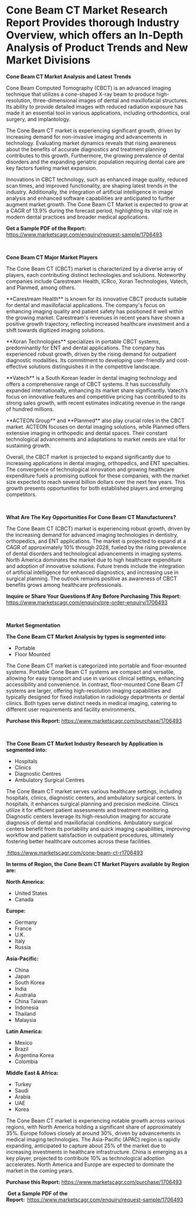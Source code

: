 <p><h1>Cone Beam CT Market Research Report Provides thorough Industry Overview, which offers an In-Depth Analysis of Product Trends and New Market Divisions</h1></p><p><strong>Cone Beam CT Market Analysis and Latest Trends</strong></p>
<p><p>Cone Beam Computed Tomography (CBCT) is an advanced imaging technique that utilizes a cone-shaped X-ray beam to produce high-resolution, three-dimensional images of dental and maxillofacial structures. Its ability to provide detailed images with reduced radiation exposure has made it an essential tool in various applications, including orthodontics, oral surgery, and implantology.</p><p>The Cone Beam CT market is experiencing significant growth, driven by increasing demand for non-invasive imaging and advancements in technology. Evaluating market dynamics reveals that rising awareness about the benefits of accurate diagnostics and treatment planning contributes to this growth. Furthermore, the growing prevalence of dental disorders and the expanding geriatric population requiring dental care are key factors fueling market expansion.</p><p>Innovations in CBCT technology, such as enhanced image quality, reduced scan times, and improved functionality, are shaping latest trends in the industry. Additionally, the integration of artificial intelligence in image analysis and enhanced software capabilities are anticipated to further augment market growth. The Cone Beam CT Market is expected to grow at a CAGR of 13.9% during the forecast period, highlighting its vital role in modern dental practices and broader medical applications.</p></p>
<p><strong>Get a Sample PDF of the Report:&nbsp;</strong> <a href="https://www.marketscagr.com/enquiry/request-sample/1706493?utm_campaign=3292&utm_medium=2&utm_source=Github&utm_content=ia&utm_term=17042025&utm_id=cone-beam-ct">https://www.marketscagr.com/enquiry/request-sample/1706493</a></p>
<p>&nbsp;</p>
<p><strong>Cone Beam CT Major Market Players</strong></p>
<p><p>The Cone Beam CT (CBCT) market is characterized by a diverse array of players, each contributing distinct technologies and solutions. Noteworthy companies include Carestream Health, ICRco, Xoran Technologies, Vatech, and Planmed, among others.</p><p>**Carestream Health** is known for its innovative CBCT products suitable for dental and maxillofacial applications. The company's focus on enhancing imaging quality and patient safety has positioned it well within the growing market. Carestream's revenues in recent years have shown a positive growth trajectory, reflecting increased healthcare investment and a shift towards digitized imaging solutions.</p><p>**Xoran Technologies** specializes in portable CBCT systems, predominantly for ENT and dental applications. The company has experienced robust growth, driven by the rising demand for outpatient diagnostic modalities. Its commitment to developing user-friendly and cost-effective solutions distinguishes it in the competitive landscape.</p><p>**Vatech** is a South Korean leader in dental imaging technology and offers a comprehensive range of CBCT systems. It has successfully expanded internationally, enhancing its market share significantly. Vatech’s focus on innovative features and competitive pricing has contributed to its strong sales growth, with recent estimates indicating revenue in the range of hundred millions.</p><p>**ACTEON Group** and **Planmed** also play crucial roles in the CBCT market. ACTEON focuses on dental imaging solutions, while Planmed offers extensive imaging in orthopedic and dental spaces. Their constant technological advancements and adaptations to market needs are vital for sustaining growth.</p><p>Overall, the CBCT market is projected to expand significantly due to increasing applications in dental imaging, orthopedics, and ENT specialties. The convergence of technological innovation and growing healthcare expenditure fuels a promising outlook for these companies, with the market size expected to reach several billion dollars over the next few years. This growth presents opportunities for both established players and emerging competitors.</p></p>
<p>&nbsp;</p>
<p><strong>What Are The Key Opportunities For Cone Beam CT Manufacturers?</strong></p>
<p><p>The Cone Beam CT (CBCT) market is experiencing robust growth, driven by the increasing demand for advanced imaging technologies in dentistry, orthopedics, and ENT applications. The market is projected to expand at a CAGR of approximately 10% through 2028, fueled by the rising prevalence of dental disorders and technological advancements in imaging systems. North America dominates the market due to high healthcare expenditure and adoption of innovative solutions. Future trends include the integration of artificial intelligence for enhanced diagnostics, and increasing use in surgical planning. The outlook remains positive as awareness of CBCT benefits grows among healthcare professionals.</p></p>
<p><strong>Inquire or Share Your Questions If Any Before Purchasing This Report:</strong> <a href="https://www.marketscagr.com/enquiry/pre-order-enquiry/1706493?utm_campaign=3292&utm_medium=2&utm_source=Github&utm_content=ia&utm_term=17042025&utm_id=cone-beam-ct">https://www.marketscagr.com/enquiry/pre-order-enquiry/1706493</a></p>
<p>&nbsp;</p>
<p><strong>Market Segmentation</strong></p>
<p><strong>The Cone Beam CT Market Analysis by types is segmented into:</strong></p>
<p><ul><li>Portable</li><li>Floor Mounted</li></ul></p>
<p><p>The Cone Beam CT market is categorized into portable and floor-mounted systems. Portable Cone Beam CT systems are compact and versatile, allowing for easy transport and use in various clinical settings, enhancing accessibility and convenience. In contrast, floor-mounted Cone Beam CT systems are larger, offering high-resolution imaging capabilities and typically designed for fixed installation in radiology departments or dental clinics. Both types serve distinct needs in medical imaging, catering to different user requirements and facility environments.</p></p>
<p><strong>Purchase this Report:&nbsp;</strong><a href="https://www.marketscagr.com/purchase/1706493?utm_campaign=3292&utm_medium=2&utm_source=Github&utm_content=ia&utm_term=17042025&utm_id=cone-beam-ct">https://www.marketscagr.com/purchase/1706493</a></p>
<p>&nbsp;</p>
<p><strong>The Cone Beam CT Market Industry Research by Application is segmented into:</strong></p>
<p><ul><li>Hospitals</li><li>Clinics</li><li>Diagnostic Centres</li><li>Ambulatory Surgical Centres</li></ul></p>
<p><p>The Cone Beam CT market serves various healthcare settings, including hospitals, clinics, diagnostic centers, and ambulatory surgical centers. In hospitals, it enhances surgical planning and precision medicine. Clinics utilize it for efficient patient assessments and treatment monitoring. Diagnostic centers leverage its high-resolution imaging for accurate diagnosis of dental and maxillofacial conditions. Ambulatory surgical centers benefit from its portability and quick imaging capabilities, improving workflow and patient satisfaction in outpatient procedures, ultimately fostering better healthcare outcomes across these facilities.</p></p>
<p><a href="https://www.marketscagr.com/cone-beam-ct-r1706493?utm_campaign=3292&utm_medium=2&utm_source=Github&utm_content=ia&utm_term=17042025&utm_id=cone-beam-ct">&nbsp;https://www.marketscagr.com/cone-beam-ct-r1706493</a></p>
<p><strong>In terms of Region, the Cone Beam CT Market Players available by Region are:</strong></p>
<p>
    <p> <strong> North America: </strong>
        <ul>
            <li>United States</li>
            <li>Canada</li>
        </ul>
        </p> 
    <p> <strong> Europe: </strong>
        <ul>
            <li>Germany</li>
            <li>France</li>
            <li>U.K.</li>
            <li>Italy</li>
            <li>Russia</li>
        </ul>
        </p> 
    <p> <strong> Asia-Pacific: </strong>
        <ul>
            <li>China</li>
            <li>Japan</li>
            <li>South Korea</li>
            <li>India</li>
            <li>Australia</li>
            <li>China Taiwan</li>
            <li>Indonesia</li>
            <li>Thailand</li>
            <li>Malaysia</li>
        </ul>
        </p> 
    <p> <strong> Latin America: </strong>
        <ul>
            <li>Mexico</li>
            <li>Brazil</li>
            <li>Argentina Korea</li>
            <li>Colombia</li>
        </ul>
        </p> 
    <p> <strong> Middle East & Africa: </strong>
        <ul>
            <li>Turkey</li>
            <li>Saudi</li>
            <li>Arabia</li>
            <li>UAE</li>
            <li>Korea</li>
        </ul>
    </p>
    </p>
<p><p>The Cone Beam CT market is experiencing notable growth across various regions, with North America holding a significant share of approximately 35%. Europe follows closely at around 30%, driven by advancements in medical imaging technologies. The Asia-Pacific (APAC) region is rapidly expanding, anticipated to capture about 25% of the market due to increasing investments in healthcare infrastructure. China is emerging as a key player, projected to contribute 10% as technological adoption accelerates. North America and Europe are expected to dominate the market in the coming years.</p></p>
<p><strong>Purchase this Report: </strong><a href="https://www.marketscagr.com/purchase/1706493?utm_campaign=3292&utm_medium=2&utm_source=Github&utm_content=ia&utm_term=17042025&utm_id=cone-beam-ct">https://www.marketscagr.com/purchase/1706493</a></p>
<p>&nbsp;<strong>Get a Sample PDF of the Report:&nbsp;&nbsp;</strong><a href="https://www.marketscagr.com/enquiry/request-sample/1706493?utm_campaign=3292&utm_medium=2&utm_source=Github&utm_content=ia&utm_term=17042025&utm_id=cone-beam-ct">https://www.marketscagr.com/enquiry/request-sample/1706493</a></p>
<p><strong></strong></p>
<p><p></p><p></p><p></p></p>